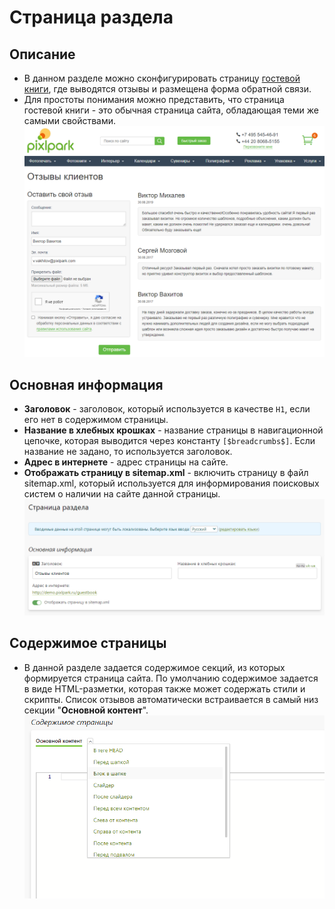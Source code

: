# Страница раздела
## Описание
* В данном разделе можно сконфигурировать страницу [гостевой книги](https://demo.pixlpark.ru/guestbook), где выводятся отзывы и размещена форма обратной связи.  
* Для простоты понимания можно представить, что страница гостевой книги - это обычная страница сайта, обладающая теми же самыми свойствами.
![](../_media/feedback/guestbooks.png ':size=70%')

## Основная информация
* __Заголовок__ - заголовок, который используется в качестве `H1`, если его нет в содержимом страницы.
* __Название в хлебных крошках__ - название страницы в навигационной цепочке, которая выводится через константу `[$breadcrumbs$]`. Если название не задано, то используется заголовок.
* __Адрес в интернете__ - адрес страницы на сайте.
* __Отображать страницу в sitemap.xml__ - включить страницу в файл sitemap.xml, который используется для информирования поисковых систем о наличии на сайте данной страницы.
![](../_media/feedback/page-general.png ':size=70%')

## Содержимое страницы
* В данной разделе задается содержимое секций, из которых формируется страница сайта. По умолчанию содержимое задается в виде HTML-разметки, которая также может содержать стили и скрипты. Список отзывов автоматически встраивается в самый низ секции "__Основной контент__".
![](../_media/feedback/page-content.png ':size=50%')
